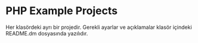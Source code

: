 # PHP Example Projects


Her klasördeki ayrı bir projedir. Gerekli ayarlar ve açıklamalar klasör içindeki README.dm dosyasında yazılıdır.
